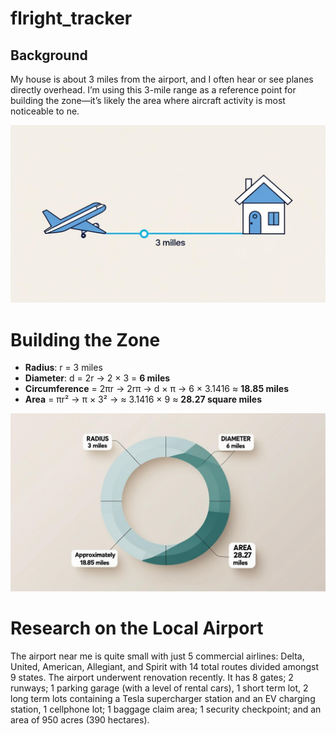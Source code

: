 # flright_tracker
## Background
My house is about 3 miles from the airport, and I often hear or see planes directly overhead. I’m using this 3-mile range as a reference point for building the zone—it’s likely the area where aircraft activity is most noticeable to ne. 

![image](Media/distance_to_airport.png)


# Building the Zone

- **Radius**: r = 3 miles
- **Diameter**: d = 2r -> 2 × 3 = **6 miles**
- **Circumference** = 2πr -> 2rπ -> d × π  -> 6 × 3.1416 ≈ **18.85 miles**
- **Area** = πr² -> π × 3² -> ≈ 3.1416 × 9 ≈ **28.27 square miles**

![image](Media/zone.png)

# Research on the Local Airport
The airport near me is quite small with just 5 commercial airlines: Delta, United, American, Allegiant, and Spirit with 14 total routes divided amongst 9 states. The airport underwent renovation recently. It has 8 gates; 2 runways; 1 parking garage (with a level of rental cars), 1 short term lot, 2 long term lots containing a Tesla supercharger station and an EV charging station, 1 cellphone lot; 1 baggage claim area; 1 security checkpoint; and an area of 950 acres (390 hectares).